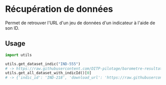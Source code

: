 # Récupération de données

Permet de retrouver l'URL d'un jeu de données d'un indicateur à l'aide de son ID.

## Usage

```python
import utils

utils.get_dataset_indic("IND-555")
# -> https://raw.githubusercontent.com/DITP-pilotage/barometre-resultats/main/data/ind-555.csv
utils.get_all_dataset_with_indicId()[0]
# -> {'indic_id': 'IND-218', 'download_url': 'https://raw.githubusercontent.com/DITP-pilotage/barometre-resultats/main/data/ind-218.csv', 'name': 'ind-218.csv', 'path': 'data/ind-218.csv'}
```